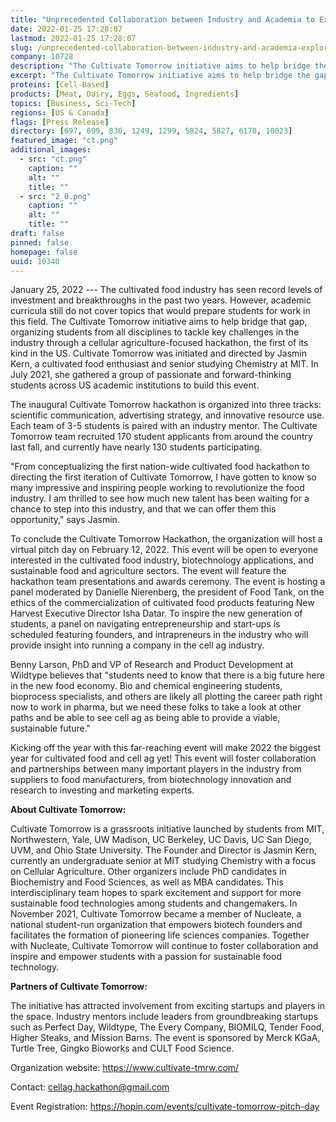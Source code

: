 ```yaml
---
title: "Unprecedented Collaboration between Industry and Academia to Explore the Future of Cell Ag"
date: 2022-01-25 17:28:07
lastmod: 2022-01-25 17:28:07
slug: /unprecedented-collaboration-between-industry-and-academia-explore-future-cell-ag
company: 10728
description: "The Cultivate Tomorrow initiative aims to help bridge the gap between industry and academia, organizing students from all disciplines to tackle key challenges through a cellular agriculture-focused hackathon. To conclude the hackathon, the organization will host a virtual pitch day on February 12, 2022 open to everyone interested in the cultivated food industry, biotechnology applications, and sustainable food and agriculture sectors."
excerpt: "The Cultivate Tomorrow initiative aims to help bridge the gap between industry and academia, organizing students from all disciplines to tackle key challenges through a cellular agriculture-focused hackathon. To conclude the hackathon, the organization will host a virtual pitch day on February 12, 2022 open to everyone interested in the cultivated food industry, biotechnology applications, and sustainable food and agriculture sectors."
proteins: [Cell-Based]
products: [Meat, Dairy, Eggs, Seafood, Ingredients]
topics: [Business, Sci-Tech]
regions: [US & Canada]
flags: [Press Release]
directory: [697, 699, 836, 1249, 1299, 5824, 5827, 6178, 10023]
featured_image: "ct.png"
additional_images:
  - src: "ct.png"
    caption: ""
    alt: ""
    title: ""
  - src: "2_0.png"
    caption: ""
    alt: ""
    title: ""
draft: false
pinned: false
homepage: false
uuid: 10340
---
```

January 25, 2022 --- The cultivated food industry has seen record levels
of investment and breakthroughs in the past two years. However, academic
curricula still do not cover topics that would prepare students for work
in this field. The Cultivate Tomorrow initiative aims to help bridge
that gap, organizing students from all disciplines to tackle key
challenges in the industry through a cellular agriculture-focused
hackathon, the first of its kind in the US. Cultivate Tomorrow was
initiated and directed by Jasmin Kern, a cultivated food enthusiast and
senior studying Chemistry at MIT. In July 2021, she gathered a group of
passionate and forward-thinking students across US academic institutions
to build this event.

The inaugural Cultivate Tomorrow hackathon is organized into three
tracks: scientific communication, advertising strategy, and innovative
resource use. Each team of 3-5 students is paired with an industry
mentor. The Cultivate Tomorrow team recruited 170 student applicants
from around the country last fall, and currently have nearly 130
students participating.

"From conceptualizing the first nation-wide cultivated food hackathon to
directing the first iteration of Cultivate Tomorrow, I have gotten to
know so many impressive and inspiring people working to revolutionize
the food industry. I am thrilled to see how much new talent has been
waiting for a chance to step into this industry, and that we can offer
them this opportunity," says Jasmin. 

To conclude the Cultivate Tomorrow Hackathon, the organization will host
a virtual pitch day on February 12, 2022. This event will be open to
everyone interested in the cultivated food industry, biotechnology
applications, and sustainable food and agriculture sectors. The event
will feature the hackathon team presentations and awards ceremony. The
event is hosting a panel moderated by Danielle Nierenberg, the president
of Food Tank, on the ethics of the commercialization of cultivated food
products featuring New Harvest Executive Director Isha Datar. To inspire
the new generation of students, a panel on navigating entrepreneurship
and start-ups is scheduled featuring founders, and intrapreneurs in the
industry who will provide insight into running a company in the cell ag
industry.

Benny Larson, PhD and VP of Research and Product Development at Wildtype
believes that "students need to know that there is a big future here in
the new food economy. Bio and chemical engineering students, bioprocess
specialists, and others are likely all plotting the career path right
now to work in pharma, but we need these folks to take a look at other
paths and be able to see cell ag as being able to provide a viable,
sustainable future."

Kicking off the year with this far-reaching event will make 2022 the
biggest year for cultivated food and cell ag yet! This event will foster
collaboration and partnerships between many important players in the
industry from suppliers to food manufacturers, from biotechnology
innovation and research to investing and marketing experts.

**About Cultivate Tomorrow:**

Cultivate Tomorrow is a grassroots initiative launched by students from
MIT, Northwestern, Yale, UW Madison, UC Berkeley, UC Davis, UC San
Diego, UVM, and Ohio State University. The Founder and Director is
Jasmin Kern, currently an undergraduate senior at MIT studying Chemistry
with a focus on Cellular Agriculture. Other organizers include PhD
candidates in Biochemistry and Food Sciences, as well as MBA candidates.
This interdisciplinary team hopes to spark excitement and support for
more sustainable food technologies among students and changemakers. In
November 2021, Cultivate Tomorrow became a member of Nucleate, a
national student-run organization that empowers biotech founders and
facilitates the formation of pioneering life sciences companies.
Together with Nucleate, Cultivate Tomorrow will continue to foster
collaboration and inspire and empower students with a passion for
sustainable food technology.

**Partners of Cultivate Tomorrow:**

The initiative has attracted involvement from exciting startups and
players in the space. Industry mentors include leaders from
groundbreaking startups such as Perfect Day, Wildtype, The Every
Company, BIOMILQ, Tender Food, Higher Steaks, and Mission Barns. The
event is sponsored by Merck KGaA, Turtle Tree, Gingko Bioworks and CULT
Food Science.

Organization website: <https://www.cultivate-tmrw.com/>

Contact: <cellag.hackathon@gmail.com> 

Event Registration:
<https://hopin.com/events/cultivate-tomorrow-pitch-day> 
